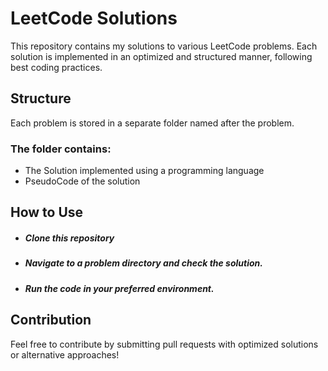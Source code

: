 # LeetCode Solutions

This repository contains my solutions to various LeetCode problems. Each solution is implemented in an optimized and structured manner, following best coding practices.

##  Structure



Each problem is stored in a separate folder named after the problem.

### The folder contains:

- The Solution implemented using a programming language
- PseudoCode of the solution

## How to Use

- #####  Clone this repository
- ##### Navigate to a problem directory and check the solution.
- ##### Run the code in your preferred environment.

## Contribution

Feel free to contribute by submitting pull requests with optimized solutions or alternative approaches!
